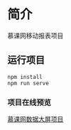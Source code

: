 # 简介
慕课网移动报表项目

## 运行项目
```
npm install
npm run serve
```

### 项目在线预览
[慕课网数据大屏项目](http://imooc.ifreeovo.xyz/datav-mobile/index.html#/)
